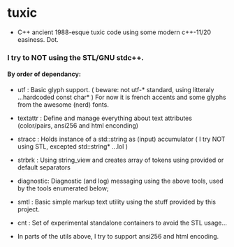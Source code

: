 # tuxic
* C++ ancient 1988-esque tuxic code using some modern c++-11/20 easiness. Dot.


### I try to NOT using the STL/GNU stdc++. 


#### By order of dependancy:
* utf       : Basic glyph support. ( beware: not utf-* standard, using litteraly ...hardcoded const char* )
              For now it is french accents and some glyphs from the awesome (nerd) fonts.
* textattr  : Define and manage everything about text attributes (color/pairs, ansi256 and html enconding)
* stracc    : Holds instance of a std::string as (input) accumulator ( I try NOT using STL, excepted std::string* ...lol )
* strbrk    : Using string_view and creates array of tokens using provided or default separators
* diagnostic: Diagnostic (and log) messaging using the above tools, used by the tools enumerated below;
* smtl      : Basic simple markup text utility using the stuff provided by this project.

* cnt : Set of experimental standalone containers to avoid the STL usage...

* In parts of the utils above, I try to support ansi256 and html encoding.
